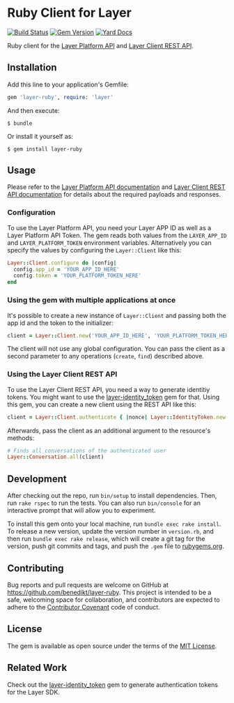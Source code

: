 # Ruby Client for Layer

[![Build Status](https://travis-ci.org/benedikt/layer-ruby.svg?branch=master)](https://travis-ci.org/benedikt/layer-ruby)
[![Gem Version](https://badge.fury.io/rb/layer-ruby.svg)](http://badge.fury.io/rb/layer-ruby)
[![Yard Docs](http://img.shields.io/badge/yard-docs-blue.svg)](http://rubydoc.info/gems/layer-ruby)

Ruby client for the [Layer Platform API](https://developer.layer.com/docs/platform) and [Layer Client REST API](https://developer.layer.com/docs/client/rest).

## Installation

Add this line to your application's Gemfile:

```ruby
gem 'layer-ruby', require: 'layer'
```

And then execute:

    $ bundle

Or install it yourself as:

    $ gem install layer-ruby

## Usage

Please refer to the [Layer Platform API documentation](https://developer.layer.com/docs/platform) and [Layer Client REST API documentation](https://developer.layer.com/docs/client/rest) for details about the required payloads and responses.

### Configuration

To use the Layer Platform API, you need your Layer APP ID as well as a Layer Platform API Token. The gem reads both values from the `LAYER_APP_ID` and `LAYER_PLATFORM_TOKEN` environment variables. Alternatively you can specify the values by configuring the `Layer::Client` like this:

```ruby
Layer::Client.configure do |config|
  config.app_id = 'YOUR_APP_ID_HERE'
  config.token = 'YOUR_PLATFORM_TOKEN_HERE'
end
```

### Using the gem with multiple applications at once

It's possible to create a new instance of `Layer::Client` and passing both the app id and the token to the initializer:

```ruby
client = Layer::Client.new('YOUR_APP_ID_HERE', 'YOUR_PLATFORM_TOKEN_HERE')
```

The client will not use any global configuration. You can pass the client as a second parameter to any operations (`create`, `find`) described above.

### Using the Layer Client REST API

To use the Layer Client REST API, you need a way to generate identitiy tokens. You might want to use the [layer-identity_token](https://github.com/dreimannzelt/layer-identity_token) gem for that. Using this gem, you can create a new client using the REST API like this:

```ruby
client = Layer::Client.authenticate { |nonce| Layer::IdentityToken.new('user_id_here', nonce) }
```

Afterwards, pass the client as an additional argument to the resource's methods:

```ruby
# Finds all conversations of the authenticated user
Layer::Conversation.all(client)
```

## Development

After checking out the repo, run `bin/setup` to install dependencies. Then, run `rake rspec` to run the tests. You can also run `bin/console` for an interactive prompt that will allow you to experiment.

To install this gem onto your local machine, run `bundle exec rake install`. To release a new version, update the version number in `version.rb`, and then run `bundle exec rake release`, which will create a git tag for the version, push git commits and tags, and push the `.gem` file to [rubygems.org](https://rubygems.org).

## Contributing

Bug reports and pull requests are welcome on GitHub at https://github.com/benedikt/layer-ruby. This project is intended to be a safe, welcoming space for collaboration, and contributors are expected to adhere to the [Contributor Covenant](contributor-covenant.org) code of conduct.


## License

The gem is available as open source under the terms of the [MIT License](http://opensource.org/licenses/MIT).

## Related Work

Check out the [layer-identity_token](https://github.com/dreimannzelt/layer-identity_token) gem to generate authentication tokens for the Layer SDK.
